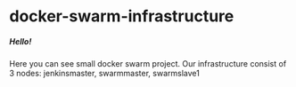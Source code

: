 # docker-swarm-infrastructure

##### Hello!

Here you can see small docker swarm project. Our infrastructure consist of 3 nodes: jenkinsmaster, swarmmaster, swarmslave1
